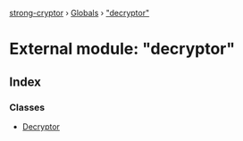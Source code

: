 [strong-cryptor](../README.md) › [Globals](../globals.md) › ["decryptor"](_decryptor_.md)

# External module: "decryptor"

## Index

### Classes

* [Decryptor](../classes/_decryptor_.decryptor.md)
